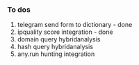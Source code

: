 ### To dos
1. telegram send form to dictionary - done
2. ipquality score integration - done
3. domain query hybridanalysis 
4. hash query hybridanalysis 
5. any.run hunting integration